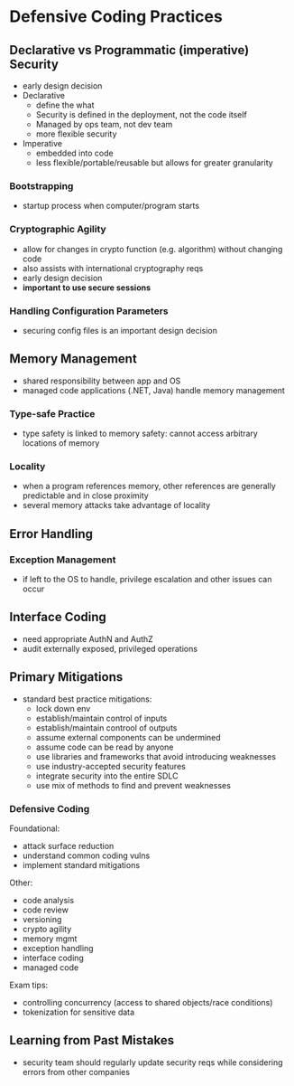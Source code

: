 # Defensive Coding Practices

## Declarative vs Programmatic (imperative) Security
- early design decision
- Declarative
  - define the what
  - Security is defined in the deployment, not the code itself
  - Managed by ops team, not dev team
  - more flexible security
- Imperative  
  - embedded into code 
  - less flexible/portable/reusable but allows for greater granularity
  
### Bootstrapping
- startup process when computer/program starts

### Cryptographic Agility
- allow for changes in crypto function (e.g. algorithm) without changing code
- also assists with international cryptography reqs
- early design decision
- **important to use secure sessions**

### Handling Configuration Parameters
- securing config files is an important design decision

## Memory Management
- shared responsibility between app and OS
- managed code applications (.NET, Java) handle memory management

### Type-safe Practice
- type safety is linked to memory safety: cannot access arbitrary locations of memory

### Locality
- when a program references memory, other references are generally predictable and in close proximity
- several memory attacks take advantage of locality

## Error Handling

### Exception Management
- if left to the OS to handle, privilege escalation and other issues can occur

## Interface Coding
- need appropriate AuthN and AuthZ
- audit externally exposed, privileged operations

## Primary Mitigations
- standard best practice mitigations:
  - lock down env
  - establish/maintain control of inputs
  - establish/maintain controol of outputs 
  - assume external components can be undermined
  - assume code can be read by anyone
  - use libraries and frameworks that avoid introducing weaknesses
  - use industry-accepted security features
  - integrate security into the entire SDLC
  - use mix of methods to find and prevent weaknesses

### Defensive Coding
Foundational:
- attack surface reduction
- understand common coding vulns
- implement standard mitigations

Other:
- code analysis
- code review
- versioning
- crypto agility
- memory mgmt
- exception handling
- interface coding
- managed code

Exam tips:
- controlling concurrency (access to shared objects/race conditions)
- tokenization for sensitive data

## Learning from Past Mistakes
- security team should regularly update security reqs while considering errors from other companies
